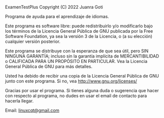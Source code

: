 ExamenTestPlus Copyright (C) 2022 Juanra Goti

Programa de ayuda para el aprendizaje de idiomas.

Este programa es software libre: puede redistribuirlo y/o modificarlo bajo los términos de la Licencia General Pública de GNU publicada por la Free Software Foundation, ya sea la versión 3 de la Licencia, o (a su elección) cualquier versión posterior.

Este programa se distribuye con la esperanza de que sea útil, pero SIN NINGUNA GARANTÍA; incluso sin la garantía implícita de MERCANTIBILIDAD o CALIFICADA PARA UN PROPÓSITO EN PARTICULAR. Vea la Licencia General Pública de GNU para más detalles.

Usted ha debido de recibir una copia de la Licencia General Pública de GNU junto con este programa. Si no, vea <http://www.gnu.org/licenses/>

Gracias por usar el programa. Si tienes alguna duda o sugerencia que hacer con respecto al programa, no dudes en usar el email de contacto para hacerla llegar.

Email: linuxcqt@gmail.com
